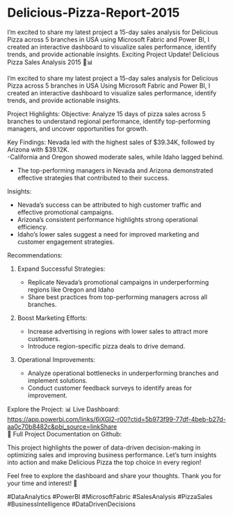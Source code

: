 # Delicious-Pizza-Report-2015
I’m excited to share my latest project a 15-day sales analysis for Delicious Pizza across 5 branches in USA using Microsoft Fabric and Power BI, I created an interactive dashboard to visualize sales performance, identify trends, and provide actionable insights.
Exciting Project Update! Delicious Pizza Sales Analysis 2015 🍕📊  

I’m excited to share my latest project  a 15-day sales analysis for Delicious Pizza across 5 branches in USA Using Microsoft Fabric and Power BI, I created an interactive dashboard to visualize sales performance, identify trends, and provide actionable insights.  


Project Highlights:
Objective:
   Analyze 15 days of pizza sales across 5 branches to understand regional performance, identify top-performing managers, and uncover opportunities for growth.  

Key Findings:
   Nevada led with the highest sales of $39.34K, followed by Arizona with $39.12K.  
   -California and Oregon showed moderate sales, while Idaho lagged behind.  
   - The top-performing managers in Nevada and Arizona demonstrated effective strategies that contributed to their success.  

Insights:
   - Nevada’s success can be attributed to high customer traffic and effective promotional campaigns.  
   - Arizona’s consistent performance highlights strong operational efficiency.  
   - Idaho’s lower sales suggest a need for improved marketing and customer engagement strategies.  

Recommendations:
1. Expand Successful Strategies:
   - Replicate Nevada’s promotional campaigns in underperforming regions like Oregon and Idaho 
   - Share best practices from top-performing managers across all branches.  

2. Boost Marketing Efforts:
   - Increase advertising in regions with lower sales to attract more customers.  
   - Introduce region-specific pizza deals to drive demand.  

3. Operational Improvements:
   - Analyze operational bottlenecks in underperforming branches and implement solutions.  
   - Conduct customer feedback surveys to identify areas for improvement.  

Explore the Project:
📊 Live Dashboard: https://app.powerbi.com/links/6jXGI2-r00?ctid=5b973f99-77df-4beb-b27d-aa0c70b8482c&pbi_source=linkShare  
📂 Full Project Documentation on Github: 


This project highlights the power of data-driven decision-making in optimizing sales and improving business performance. Let’s turn insights into action and make Delicious Pizza the top choice in every region!  

Feel free to explore the dashboard and share your thoughts. Thank you for your time and interest! 🙌  

#DataAnalytics #PowerBI #MicrosoftFabric #SalesAnalysis #PizzaSales #BusinessIntelligence #DataDrivenDecisions
